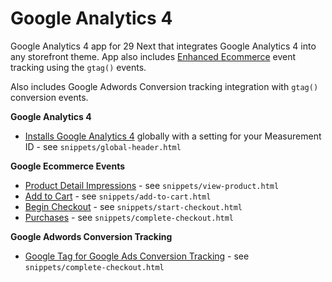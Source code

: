 # Google Analytics 4

Google Analytics 4 app for 29 Next that integrates Google Analytics 4 into any storefront theme. App also includes [Enhanced Ecommerce](https://developers.google.com/analytics/devguides/collection/ga4/ecommerce?client_type=gtag) event tracking using the `gtag()` events.

Also includes Google Adwords Conversion tracking integration with `gtag()` conversion events.

**Google Analytics 4**
* [Installs Google Analytics 4](https://support.google.com/analytics/answer/9304153) globally with a setting for your Measurement ID - see `snippets/global-header.html`


**Google Ecommerce Events**
* [Product Detail Impressions](https://developers.google.com/analytics/devguides/collection/ga4/ecommerce?client_type=gtag#view_item_details) - see `snippets/view-product.html`
* [Add to Cart](https://developers.google.com/analytics/devguides/collection/ga4/ecommerce?client_type=gtag#add_or_remove_an_item_from_a_shopping_cart) - see `snippets/add-to-cart.html`
* [Begin Checkout](https://developers.google.com/analytics/devguides/collection/ga4/ecommerce?client_type=gtag#initiate_the_checkout_process) - see `snippets/start-checkout.html`
* [Purchases](https://developers.google.com/analytics/devguides/collection/ga4/ecommerce?client_type=gtag#make_a_purchase_or_issue_a_refund) - see `snippets/complete-checkout.html`


**Google Adwords Conversion Tracking**

* [Google Tag for Google Ads Conversion Tracking](https://support.google.com/google-ads/answer/7548399?hl=en) - see `snippets/complete-checkout.html`
